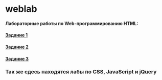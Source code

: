 # weblab
#### Лабораторные работы по Web-программированию HTML:
#### [Задание 1](1.html)
#### [Задание 2](2.html)
#### [Задание 3](3.html)
### Так же сдесь находятся лабы по CSS, JavaScript и jQuery
